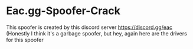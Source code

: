 # Eac.gg-Spoofer-Crack
This spoofer is created by this discord server https://discord.gg/eac (Honestly I think it's a garbage spoofer, but hey, again here are the drivers for this spoofer
